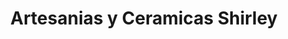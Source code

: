 ---
title: "Artesanias y Ceramicas Shirley"
url: /quito/artesanias-y-ceramicas-shirley/
shop: cerámica
---
